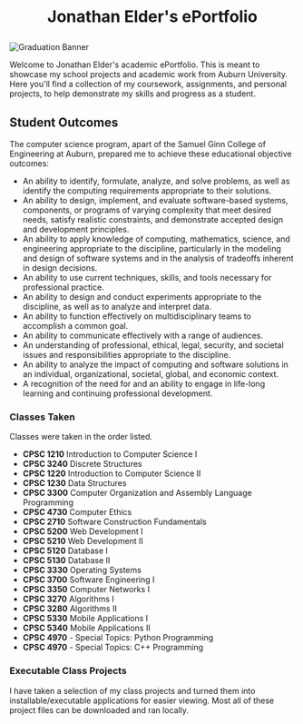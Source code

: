 #  <p align = "center">Jonathan Elder's ePortfolio </p>

![Graduation Banner](Photos/JElderGraduation.png) 

Welcome to Jonathan Elder's academic ePortfolio. This is meant to showcase my school projects and academic work from Auburn University. Here you'll find a collection of my coursework, assignments, and personal projects, to help demonstrate my skills and progress as a student.

## Student Outcomes
The computer science program, apart of the Samuel Ginn College of Engineering at Auburn, prepared me to achieve these educational objective outcomes:

- An ability to identify, formulate, analyze, and solve problems, as well as identify the computing requirements appropriate to their solutions.
- An ability to design, implement, and evaluate software-based systems, components, or programs of varying complexity that meet desired needs, satisfy realistic constraints, and demonstrate accepted design and development principles.
- An ability to apply knowledge of computing, mathematics, science, and engineering appropriate to the discipline, particularly in the modeling and design of software systems and in the analysis of tradeoffs inherent in design decisions.
- An ability to use current techniques, skills, and tools necessary for professional practice.
- An ability to design and conduct experiments appropriate to the discipline, as well as to analyze and interpret data.
- An ability to function effectively on multidisciplinary teams to accomplish a common goal.
- An ability to communicate effectively with a range of audiences.
- An understanding of professional, ethical, legal, security, and societal issues and responsibilities appropriate to the discipline.
- An ability to analyze the impact of computing and software solutions in an individual, organizational, societal, global, and economic context.
- A recognition of the need for and an ability to engage in life-long learning and continuing professional development.

### Classes Taken
Classes were taken in the order listed.

- **CPSC 1210** Introduction to Computer Science I
- **CPSC 3240** Discrete Structures
- **CPSC 1220** Introduction to Computer Science II
- **CPSC 1230** Data Structures
- **CPSC 3300** Computer Organization and Assembly Language Programming
- **CPSC 4730** Computer Ethics
- **CPSC 2710** Software Construction Fundamentals
- **CPSC 5200** Web Development I
- **CPSC 5210** Web Development II
- **CPSC 5120** Database I
- **CPSC 5130** Database II
- **CPSC 3330** Operating Systems
- **CPSC 3700** Software Engineering I
- **CPSC 3350** Computer Networks I
- **CPSC 3270** Algorithms I
- **CPSC 3280** Algorithms II
- **CPSC 5330** Mobile Applications I
- **CPSC 5340** Mobile Applications II
- **CPSC 4970** - Special Topics: Python Programming
- **CPSC 4970** - Special Topics: C++ Programming

### Executable Class Projects
I have taken a selection of my class projects and turned them into installable/executable applications for easier viewing. Most all of these project files can be downloaded and ran locally.


